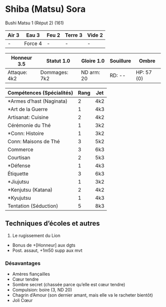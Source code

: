 # Shiba (Matsu) Sora

Bushi Matsu 1 (Réput 2) (161)

| **Air** 3     | **Eau** 3     | **Feu** 2     | **Terre** 3   | **Vide** 2
| ------------- | ------------- | ------------- | ------------- | -------------
| -             | Force 4       | -             | -             | -

| Honneur 3.5   | Statut 1.0    | Gloire 1.0    | Souillure     | Ombre
| ------------- | ------------- | ------------- | ------------- | -------------
| Attaque: 4k2  | Dommages: 7k2 | ND arm: 20    | RD: --        | HP: 57 (0)

| Compétences (Spécialités)                     | Rang  | Jet
| --------------------------------------------- | ----- | -------
| *Armes d’hast (Naginata)                      | 2     | 4k2
| *Art de la Guerre                             | 1     | 4k3
| Artisanat: Cuisine                            | 2     | 4k2
| Cérémonie du Thé                              | 1     | 3k2
| *Conn: Histoire                               | 1     | 3k2
| Conn: Maisons de Thé                          | 3     | 5k2
| Commerce                                      | 3     | 6k3
| Courtisan                                     | 2     | 5k3
| *Défense                                      | 1     | 4k3
| Étiquette                                     | 3     | 6k3
| *Jiujutsu                                     | 1     | 3k2
| *Kenjutsu (Katana)                            | 2     | 4k2
| *Kyujutsu                                     | 1     | 4k3
| Tentation (Séduction)                         | 5     | 8k3

## Techniques d’écoles et autres

1. Le rugissement du Lion
  * Bonus de +[Honneur] aux dgts
  * Post. assaut, +1m50 supp aux mvt

### Désavantages

* Amères fiançailles
* Cœur tendre
* Sombre secret (chassée parce qu’elle est cœur tendre)
* Compulsion: boire (3, ND 20)
* Chagrin d’Amour (son dernier amant, mais elle va le racheter bientôt)
* Joli Cœur

